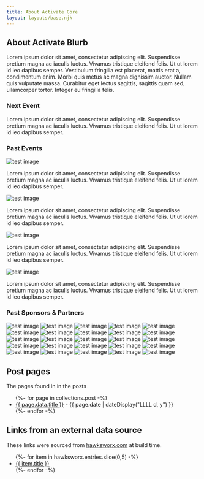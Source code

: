 ```yaml
---
title: About Activate Core
layout: layouts/base.njk
---
```

<div>
  <div>
    <h2 class="t-banner">About Activate Blurb</h2>
    <p>Lorem ipsum dolor sit amet, consectetur adipiscing elit. Suspendisse pretium magna ac iaculis luctus. Vivamus tristique eleifend felis. Ut ut lorem id leo dapibus semper. Vestibulum fringilla est placerat, mattis erat a, condimentum enim. Morbi quis metus ac magna dignissim auctor. Nullam quis vulputate massa. Curabitur eget lectus sagittis, sagittis quam sed, ullamcorper tortor. Integer eu fringilla felis.</p>
  </div>

  <div>
    <h3>Next Event</h3>
    <p>Lorem ipsum dolor sit amet, consectetur adipiscing elit. Suspendisse pretium magna ac iaculis luctus. Vivamus tristique eleifend felis. Ut ut lorem id leo dapibus semper.</p>
  </div>
</div>

<div>
  <h3 class="t-display">Past Events</h3>
  <div>
    <a>
      <img src="" alt="test image">
      <p>Lorem ipsum dolor sit amet, consectetur adipiscing elit. Suspendisse pretium magna ac iaculis luctus. Vivamus tristique eleifend felis. Ut ut lorem id leo dapibus semper.</p>
    </a>
    <a>
      <img src="" alt="test image">
      <p>Lorem ipsum dolor sit amet, consectetur adipiscing elit. Suspendisse pretium magna ac iaculis luctus. Vivamus tristique eleifend felis. Ut ut lorem id leo dapibus semper.</p>
    </a>
    <a>
      <img src="" alt="test image">
      <p>Lorem ipsum dolor sit amet, consectetur adipiscing elit. Suspendisse pretium magna ac iaculis luctus. Vivamus tristique eleifend felis. Ut ut lorem id leo dapibus semper.</p>
    </a>
    <a>
      <img src="" alt="test image">
      <p>Lorem ipsum dolor sit amet, consectetur adipiscing elit. Suspendisse pretium magna ac iaculis luctus. Vivamus tristique eleifend felis. Ut ut lorem id leo dapibus semper.</p>
    </a>
  </div>
</div>

<div>
  <h3>Past Sponsors & Partners</h3>
  <div>
    <img src="" alt="test image">
    <img src="" alt="test image">
    <img src="" alt="test image">
    <img src="" alt="test image">
    <img src="" alt="test image">
    <img src="" alt="test image">
    <img src="" alt="test image">
    <img src="" alt="test image">
    <img src="" alt="test image">
    <img src="" alt="test image">
    <img src="" alt="test image">
    <img src="" alt="test image">
    <img src="" alt="test image">
    <img src="" alt="test image">
    <img src="" alt="test image">
    <img src="" alt="test image">
    <img src="" alt="test image">
    <img src="" alt="test image">
    <img src="" alt="test image">
    <img src="" alt="test image">
    <img src="" alt="test image">
    <img src="" alt="test image">
    <img src="" alt="test image">
    <img src="" alt="test image">
    <img src="" alt="test image">
  </div>

## Post pages

The pages found in in the posts

<ul class="listing">
{%- for page in collections.post -%}
  <li>
    <a href="{{ page.url }}">{{ page.data.title }}</a> -
    <time datetime="{{ page.date }}">{{ page.date | dateDisplay("LLLL d, y") }}</time>
  </li>
{%- endfor -%}
</ul>

## Links from an external data source

These links were sourced from [hawksworx.com](https://www.hawksworx.com/feed.json) at build time.

<ul class="listing">
{%- for item in hawksworx.entries.slice(0,5) -%}
  <li>
    <a href="{{ item.link }}">{{ item.title }}</a>
  </li>
{%- endfor -%}
</ul>





